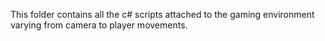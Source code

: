 This folder contains all the c# scripts attached to the gaming environment varying from camera to player movements.
